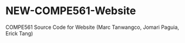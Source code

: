 # NEW-COMPE561-Website
COMPE561 Source Code for Website (Marc Tanwangco, Jomari Paguia, Erick Tang)
